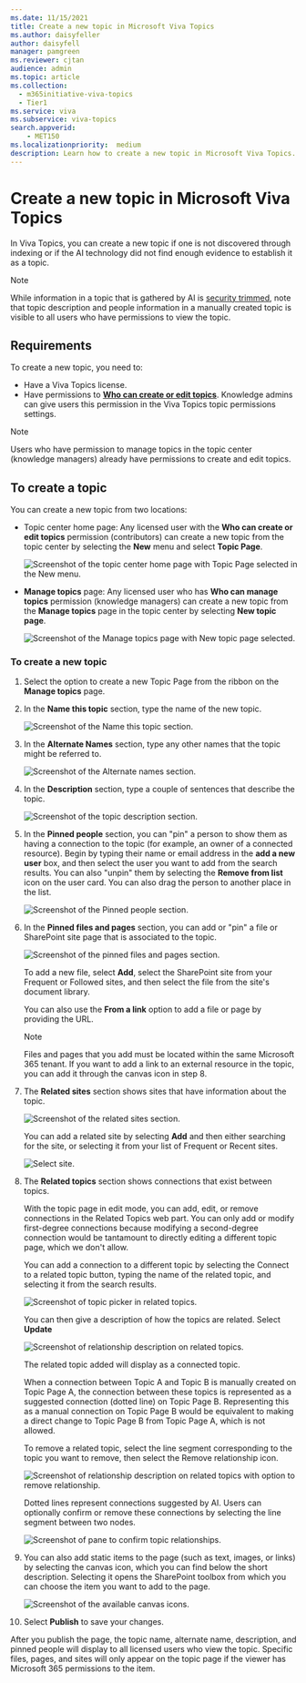 ```yaml
---
ms.date: 11/15/2021
title: Create a new topic in Microsoft Viva Topics
ms.author: daisyfeller
author: daisyfell
manager: pamgreen
ms.reviewer: cjtan
audience: admin
ms.topic: article
ms.collection:
  - m365initiative-viva-topics
  - Tier1
ms.service: viva 
ms.subservice: viva-topics 
search.appverid:
    - MET150  
ms.localizationpriority:  medium
description: Learn how to create a new topic in Microsoft Viva Topics.
---
```


# Create a new topic in Microsoft Viva Topics

In Viva Topics, you can create a new topic if one is not discovered through indexing or if the AI technology did not find enough evidence to establish it as a topic.

> [!NOTE]
> While information in a topic that is gathered by AI is [security trimmed](topic-experiences-security-trimming.md), note that topic description and people information in a manually created topic is visible to all users who have permissions to view the topic.

## Requirements

To create a new topic, you need to:

- Have a Viva Topics license.
- Have permissions to [**Who can create or edit topics**](./topic-experiences-user-permissions.md). Knowledge admins can give users this permission in the Viva Topics topic permissions settings.

> [!NOTE]
> Users who have permission to manage topics in the topic center (knowledge managers) already have permissions to create and edit topics.

## To create a topic

You can create a new topic from two locations:

- Topic center home page: Any licensed user with the **Who can create or edit topics** permission (contributors) can create a new topic from the topic center by selecting the **New** menu and select **Topic Page**.

    ![Screenshot of the topic center home page with Topic Page selected in the New menu.](../media/knowledge-management/new-topic.png)  

- **Manage topics** page: Any licensed user who has **Who can manage topics** permission (knowledge managers) can create a new topic from the **Manage topics** page in the topic center by selecting **New topic page**.

    ![Screenshot of the Manage topics page with New topic page selected.](../media/knowledge-management/new-topic-topic-center.png)  

### To create a new topic

1. Select the option to create a new Topic Page from the ribbon on the **Manage topics** page.

2. In the **Name this topic** section, type the name of the new topic.

    ![Screenshot of the Name this topic section.](../media/knowledge-management/k-new-topic-page.png)  

3. In the **Alternate Names** section, type any other names that the topic might be referred to.

    ![Screenshot of the Alternate names section.](../media/knowledge-management/alt-names.png)  

4. In the **Description** section, type a couple of sentences that describe the topic.

    ![Screenshot of the topic description section.](../media/knowledge-management/description.png)

5. In the **Pinned people** section, you can "pin" a person to show them as having a connection to the topic (for example, an owner of a connected resource). Begin by typing their name or email address in the **add a new user** box, and then select the user you want to add from the search results. You can also "unpin" them by selecting the **Remove from list** icon on the user card. You can also drag the person to another place in the list.

    ![Screenshot of the Pinned people section.](../media/knowledge-management/pinned-people.png)

6. In the **Pinned files and pages** section, you can add or "pin" a file or SharePoint site page that is associated to the topic.

   ![Screenshot of the pinned files and pages section.](../media/knowledge-management/pinned-files-and-pages.png)

    To add a new file, select **Add**, select the SharePoint site from your Frequent or Followed sites, and then select the file from the site's document library.

    You can also use the **From a link** option to add a file or page by providing the URL.

    > [!NOTE]
    > Files and pages that you add must be located within the same Microsoft 365 tenant. If you want to add a link to an external resource in the topic, you can add it through the canvas icon in step 8.

7. The **Related sites** section shows sites that have information about the topic.

    ![Screenshot of the related sites section.](../media/knowledge-management/related-sites.png)

    You can add a related site by selecting **Add** and then either searching for the site, or selecting it from your list of Frequent or Recent sites.

    ![Select site.](../media/knowledge-management/sites.png)

8. The **Related topics** section shows connections that exist between topics.

    With the topic page in edit mode, you can add, edit, or remove connections in the Related Topics web part. You can only add or modify first-degree connections because modifying a second-degree connection would be tantamount to directly editing a different topic page, which we don't allow.

    You can add a connection to a different topic by selecting the Connect to a related topic button, typing the name of the related topic, and selecting it from the search results.

    ![Screenshot of topic picker in related topics.](../media/knowledge-management/topic-picker-related.png)

    You can then give a description of how the topics are related. Select **Update**

    ![Screenshot of relationship description on related topics.](../media/knowledge-management/topics-relationships-related.png)

    The related topic added will display as a connected topic.

    When a connection between Topic A and Topic B is manually created on Topic Page A, the connection between these topics is represented as a suggested connection (dotted line) on Topic Page B. Representing this as a manual connection on Topic Page B would be equivalent to making a direct change to Topic Page B from Topic Page A, which is not allowed.

    To remove a related topic, select the line segment corresponding to the topic you want to remove, then select the Remove relationship icon.

    ![Screenshot of relationship description on related topics with option to remove relationship.](../media/knowledge-management/topics-related-description.png)

    Dotted lines represent connections suggested by AI. Users can optionally confirm or remove these connections by selecting the line segment between two nodes.

    ![Screenshot of pane to confirm topic relationships.](../media/knowledge-management/topics-relationships.png)

9. You can also add static items to the page (such as text, images, or links) by selecting the canvas icon, which you can find below the short description. Selecting it opens the SharePoint toolbox from which you can choose the item you want to add to the page.

   ![Screenshot of the available canvas icons.](../media/knowledge-management/webpart-library.png) 

10. Select **Publish** to save your changes.

After you publish the page, the topic name, alternate name, description, and pinned people will display to all licensed users who view the topic. Specific files, pages, and sites will only appear on the topic page if the viewer has Microsoft 365 permissions to the item.
